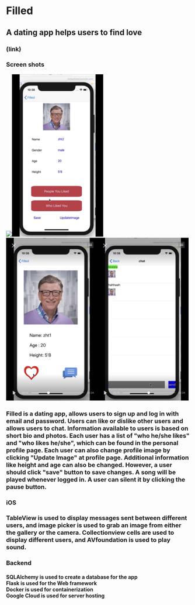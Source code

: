 # Filled
## A dating app helps users to find love
### (link)
### Screen shots 

<img src = "https://github.com/serenawangCU/FilledApp/blob/master/Screenshots/pic4.jpg" width= "250"><img src = "https://github.com/serenawangCU/FilledApp/blob/master/Screenshots/pic2.jpg" width= "250"><img src = "https://github.com/serenawangCU/FilledApp/blob/master/Screenshots/pic1.jpg" width= "250"><img src = "https://github.com/serenawangCU/FilledApp/blob/master/Screenshots/pic3.jpg" width= "250">

### Filled is a dating app, allows users to sign up and log in with email and password. Users can like or dislike other users and allows users to chat. Information available to users is based on short bio and photos. Each user has a list of "who he/she likes" and "who likes he/she", which can be found in the personal profile page. Each user can also change profile image by clicking "Update Image" at profile page. Additional information like height and age can also be changed. However, a user should click "save" button to save changes. A song will be played whenever logged in. A user can silent it by clicking the pause button.


### iOS

### TableView is used to display messages sent between different users, and image picker is used to grab an image from either the gallery or the camera. Collectionview cells are used to display different users, and AVfoundation is used to play sound.

### Backend

#### SQLAlchemy is used to create a database for the app <br>Flask is used for the Web framework <br> Docker is used for containerization <br> Google Cloud is used for server hosting

